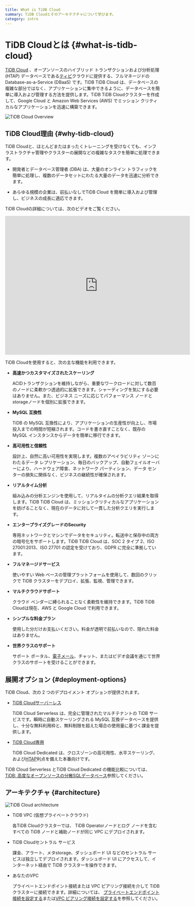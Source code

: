 ```yaml
---
title: What is TiDB Cloud
summary: TiDB Cloudとそのアーキテクチャについて学びます。
category: intro
---
```


# TiDB Cloudとは {#what-is-tidb-cloud}

[TiDB Cloud](https://www.pingcap.com/tidb-cloud/) 、オープンソースのハイブリッド トランザクションおよび分析処理 (HTAP) データベースである[ティビ](https://docs.pingcap.com/tidb/stable/overview)クラウドに提供する、フルマネージドの Database-as-a-Service (DBaaS) です。TiDB TiDB Cloud は、データベースの複雑な部分ではなく、アプリケーションに集中できるように、データベースを簡単に導入および管理する方法を提供します。TiDB TiDB Cloudクラスターを作成して、Google Cloud と Amazon Web Services (AWS) でミッション クリティカルなアプリケーションを迅速に構築できます。

![TiDB Cloud Overview](https://download.pingcap.com/images/docs/tidb-cloud/tidb-cloud-overview.png)

## TiDB Cloud理由 {#why-tidb-cloud}

TiDB Cloudと、ほとんどまたはまったくトレーニングを受けなくても、インフラストラクチャ管理やクラスターの展開などの複雑なタスクを簡単に処理できます。

-   開発者とデータベース管理者 (DBA) は、大量のオンライン トラフィックを簡単に処理し、複数のデータセットにわたる大量のデータを迅速に分析できます。

-   あらゆる規模の企業は、前払いなしでTiDB Cloud を簡単に導入および管理し、ビジネスの成長に適応できます。

TiDB Cloudの詳細については、次のビデオをご覧ください。

<iframe width="600" height="450" src="https://www.youtube.com/embed/skCV9BEmjbo?enablejsapi=1" title="TiDB Cloud を選ぶ理由" frameborder="0" allow="accelerometer; autoplay; clipboard-write; encrypted-media; gyroscope; picture-in-picture" allowfullscreen></iframe>

TiDB Cloudを使用すると、次の主な機能を利用できます。

-   **高速かつカスタマイズされたスケーリング**

    ACIDトランザクションを維持しながら、重要なワークロードに対して数百のノードに柔軟かつ透過的に拡張できます。シャーディングを気にする必要はありません。また、ビジネス ニーズに応じてパフォーマンス ノードとstorageノードを個別に拡張できます。

-   **MySQL 互換性**

    TiDB の MySQL 互換性により、アプリケーションの生産性が向上し、市場投入までの時間が短縮されます。コードを書き直すことなく、既存の MySQL インスタンスからデータを簡単に移行できます。

-   **高可用性と信頼性**

    設計上、自然に高い可用性を実現します。複数のアベイラビリティ ゾーンにわたるデータ レプリケーション、毎日のバックアップ、自動フェイルオーバーにより、ハードウェア障害、ネットワーク パーティション、データ センターの損失に関係なく、ビジネスの継続性が確保されます。

-   **リアルタイム分析**

    組み込みの分析エンジンを使用して、リアルタイムの分析クエリ結果を取得します。TiDB TiDB Cloud は、ミッションクリティカルなアプリケーションを妨げることなく、現在のデータに対して一貫した分析クエリを実行します。

-   **エンタープライズグレードのSecurity**

    専用ネットワークとマシンでデータをセキュリティ。転送中と保存中の両方の暗号化をサポートします。TiDB TiDB Cloud は、SOC 2 タイプ 2、ISO 27001:2013、ISO 27701 の認定を受けており、GDPR に完全に準拠しています。

-   **フルマネージドサービス**

    使いやすい Web ベースの管理プラットフォームを使用して、数回のクリックで TiDB クラスターをデプロイ、拡張、監視、管理できます。

-   **マルチクラウドサポート**

    クラウド ベンダーに縛られることなく柔軟性を維持できます。TiDB TiDB Cloudは現在、AWS と Google Cloud で利用できます。

-   **シンプルな料金プラン**

    使用した分だけお支払いください。料金が透明で前払いなので、隠れた料金はありません。

-   **世界クラスのサポート**

    サポート ポータル、<a href="mailto:tidbcloud-support@pingcap.com">電子メール</a>、チャット、またはビデオ会議を通じて世界クラスのサポートを受けることができます。

## 展開オプション {#deployment-options}

TiDB Cloud、次の 2 つのデプロイメント オプションが提供されます。

-   [TiDB Cloudサーバーレス](https://www.pingcap.com/tidb-serverless)

    TiDB Cloud Serverless は、完全に管理されたマルチテナントの TiDB サービスです。瞬時に自動スケーリングされる MySQL 互換データベースを提供し、十分な無料利用枠と、無料制限を超えた場合の使用量に基づく課金を提供します。

-   [TiDB Cloud専用](https://www.pingcap.com/tidb-dedicated)

    TiDB Cloud Dedicated は、クロスゾーンの高可用性、水平スケーリング、および[HTAP](https://en.wikipedia.org/wiki/Hybrid_transactional/analytical_processing)利点を備えた本番向けです。

TiDB Cloud Serverless とTiDB Cloud Dedicated の機能比較については、 [TiDB: 高度なオープンソースの分散SQLデータベース](https://www.pingcap.com/get-started-tidb)参照してください。

## アーキテクチャ {#architecture}

![TiDB Cloud architecture](https://download.pingcap.com/images/docs/tidb-cloud/tidb-cloud-architecture.png)

-   TiDB VPC (仮想プライベートクラウド)

    各TiDB Cloudクラスターでは、 TiDB Operatorノードとログ ノードを含むすべての TiDB ノードと補助ノードが同じ VPC にデプロイされます。

-   TiDB Cloudセントラル サービス

    課金、アラート、メタstorage、ダッシュボード UI などのセントラル サービスは独立してデプロイされます。ダッシュボード UI にアクセスして、インターネット経由で TiDB クラスターを操作できます。

-   あなたのVPC

    プライベートエンドポイント接続または VPC ピアリング接続を介して TiDB クラスターに接続できます。詳細については、 [プライベートエンドポイント接続を設定する](/tidb-cloud/set-up-private-endpoint-connections.md)または[VPC ピアリング接続を設定する](/tidb-cloud/set-up-vpc-peering-connections.md)を参照してください。

